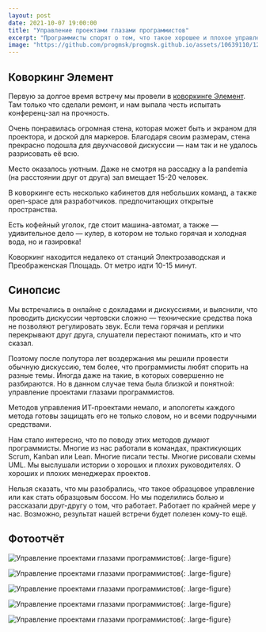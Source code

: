 ```yaml
---
layout: post
date: 2021-10-07 19:00:00
title: "Управление проектами глазами программистов"
excerpt: "Программисты спорят о том, что такое хорошее и плохое управление."
image: "https://github.com/progmsk/progmsk.github.io/assets/10639110/12a39fc6-5443-4aa7-957f-54351d044ae6"
---
```


## Коворкинг Элемент

Первую за долгое время встречу мы провели в [коворкинге Элемент](https://yandex.ru/maps/org/element/67855196693/). Там только что сделали ремонт, и нам выпала честь испытать конференц-зал на прочность.

Очень понравилась огромная стена, которая может быть и экраном для проектора, и доской для маркеров. Благодаря своим размерам, стена прекрасно подошла для двухчасовой дискуссии — нам так и не удалось разрисовать её всю.

Место оказалось уютным. Даже не смотря на рассадку a la pandemia (на расстоянии друг от друга) зал вмещает 15-20 человек.

В коворкинге есть несколько кабинетов для небольших команд, а также open-space для разработчиков. предпочитающих открытые пространства.

Есть кофейный уголок, где стоит машина-автомат, а также — удивительное дело — кулер, в котором не только горячая и холодная вода, но и газировка!

Коворкинг находится недалеко от станций Электрозаводская и Преображенская Площадь. От метро идти 10-15 минут.

## Синопсис

Мы встречались в онлайне с докладами и дискуссиями, и выяснили, что проводить дискуссии чертовски сложно — технические средства пока не позволяют регулировать звук. Если тема горячая и реплики перекрывают друг друга, слушатели перестают понимать, кто и что сказал.

Поэтому после полутора лет воздержания мы решили провести обычную дискуссию, тем более, что программисты любят спорить на разные темы. Иногда даже на такие, в которых совершенно не разбираются.
Но в данном случае тема была близкой и понятной: управление проектами глазами программистов.

Методов управления ИТ-проектами немало, и апологеты каждого метода готовы защищать его не только словом, но и всеми подручными средствами.

Нам стало интересно, что по поводу этих методов думают программисты. Многие из  нас работали в командах, практикующих Scrum, Kanban или Lean. Многие писали тесты. Многие рисовали схемы UML.
Мы выслушали истории о хороших и плохих руководителях. О хороших и плохих менеджерах проектов.

Нельзя сказать, что мы разобрались, что такое образцовое управление или как стать образцовым боссом. Но мы поделились болью и рассказали друг-другу о том, что работает. Работает по крайней мере у нас. Возможно, результат нашей встречи будет полезен кому-то ещё.

## Фотоотчёт

![Управление проектами глазами программистов](https://secure.meetupstatic.com/photos/event/1/5/f/a/highres_499325626.jpeg){: .large-figure}

![Управление проектами глазами программистов](https://secure.meetupstatic.com/photos/event/1/5/f/b/highres_499325627.jpeg){: .large-figure}

![Управление проектами глазами программистов](https://secure.meetupstatic.com/photos/event/1/5/f/c/highres_499325628.jpeg){: .large-figure}

![Управление проектами глазами программистов](https://secure.meetupstatic.com/photos/event/1/5/f/e/highres_499325630.jpeg){: .large-figure}

![Управление проектами глазами программистов](https://secure.meetupstatic.com/photos/event/1/5/f/f/highres_499325631.jpeg){: .large-figure}

